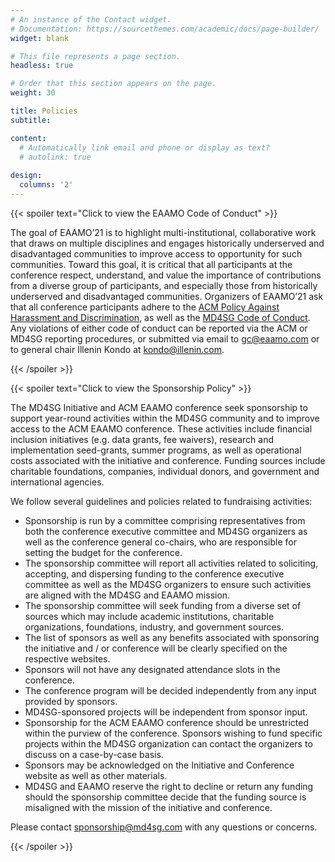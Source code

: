 ```yaml
---
# An instance of the Contact widget.
# Documentation: https://sourcethemes.com/academic/docs/page-builder/
widget: blank

# This file represents a page section.
headless: true

# Order that this section appears on the page.
weight: 30

title: Policies
subtitle:

content:
  # Automatically link email and phone or display as text?
  # autolink: true
  
design:
  columns: '2'
---
```


{{< spoiler text="Click to view the EAAMO Code of Conduct" >}}

The goal of EAAMO’21 is to highlight multi-institutional, collaborative work that draws on multiple disciplines and engages historically underserved and disadvantaged communities to improve access to opportunity for such communities. Toward this goal, it is critical that all participants at the conference respect, understand, and value the importance of contributions from a diverse group of participants, and especially those from historically underserved and disadvantaged communities. Organizers of EAAMO’21 ask that all conference participants adhere to the [ACM Policy Against Harassment and Discrimination](https://www.acm.org/special-interest-groups/volunteer-resources/officers-manual/policy-against-discrimination-and-harassment), as well as the [MD4SG Code of Conduct](https://www.md4sg.com/policies.html). Any violations of either code of conduct can be reported via the ACM or MD4SG reporting procedures, or submitted via email to gc@eaamo.com or to general chair Illenin Kondo at kondo@illenin.com.

{{< /spoiler >}}

{{< spoiler text="Click to view the Sponsorship Policy" >}} 

The MD4SG Initiative and ACM EAAMO conference seek sponsorship to support year-round activities within the MD4SG community and to improve access to the ACM EAAMO conference. These activities include financial inclusion initiatives (e.g. data grants, fee waivers), research and implementation seed-grants, summer programs, as well as operational costs associated with the initiative and conference. Funding sources include charitable foundations, companies, individual donors, and government and international agencies. 

We follow several guidelines and policies related to fundraising activities: 
* Sponsorship is run by a committee comprising representatives from both the conference executive committee and MD4SG organizers as well as the conference general co-chairs, who are responsible for setting the budget for the conference. 
* The sponsorship committee will report all activities related to soliciting, accepting, and dispersing funding to the conference executive committee as well as the MD4SG organizers to ensure such activities are aligned with the MD4SG and EAAMO mission. 
* The sponsorship committee will seek funding from a diverse set of sources which may include academic institutions, charitable organizations, foundations, industry, and government sources. 
* The list of sponsors as well as any benefits associated with sponsoring the initiative and / or conference will be clearly specified on the respective websites. 
* Sponsors will not have any designated attendance slots in the conference. 
* The conference program will be decided independently from any input provided by sponsors.
* MD4SG-sponsored projects will be independent from sponsor input.
* Sponsorship for the ACM EAAMO conference should be unrestricted within the purview of the conference. Sponsors wishing to fund specific projects within the MD4SG organization can contact the organizers to discuss on a case-by-case basis.  
* Sponsors may be acknowledged on the Initiative and Conference website as well as other materials. 
* MD4SG and EAAMO reserve the right to decline or return any funding should the sponsorship committee decide that the funding source is misaligned with the mission of the initiative and conference. 

Please contact sponsorship@md4sg.com with any questions or concerns. 

{{< /spoiler >}}
